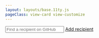 ```yaml
--- 
layout: layouts/base.11ty.js
pageClass: view-card view-customize
---
```


<main class="container">
  <div class="content">
    <section class="cta">
      <input type="text" placeholder="Find a recipient on GitHub">
      <a href="/donate" class="button add-recipient">Add recipient</a>
    </section>
    <img src="/img/valentine-with-sender.svg"  alt="" class="valentine" />
  </div>
</main>
